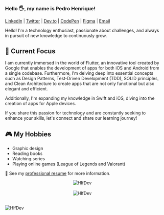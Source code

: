 ### Hello 🖐️, my name is Pedro Henrique!

[LinkedIn](https://www.linkedin.com/in/pedro-henrique-66892116a/) | [Twitter](https://twitter.com/HlfDev) | [Dev.to](https://dev.to/hlfdev) | [CodePen](https://codepen.io/HlfDev) | [Figma](https://www.figma.com/@hlfdev) | [Email](mailto:pedrohlf.contato@gmail.com)

Hello! I'm a technology enthusiast, passionate about challenges, and always in pursuit of new knowledge to continuously grow.

## 🚀 Current Focus

I am currently immersed in the world of Flutter, an innovative tool created by Google that enables the development of apps for both iOS and Android from a single codebase. Furthermore, I'm delving deep into essential concepts such as Design Patterns, Test-Driven Development (TDD), SOLID principles, and Clean Architecture to create apps that are not only functional but also elegant and efficient.

Additionally, I'm expanding my knowledge in Swift and iOS, diving into the creation of apps for Apple devices.

If you share this passion for technology and are constantly seeking to enhance your skills, let's connect and share our learning journey!

## 🎮 My Hobbies

- Graphic design
- Reading books
- Watching series
- Playing online games (League of Legends and Valorant)

📝 See my [professional resume](https://www.canva.com/design/DAEdFfj3FPc/x_5ssEFW71ScHdQnEw7sAQ/view?utm_content=DAEdFfj3FPc&utm_campaign=designshare&utm_medium=link&utm_source=sharebutton) for more information.

<div style="display: flex; flex-direction: column; align-items: center;">
  <img src="https://github-readme-stats.vercel.app/api/top-langs/?username=hlfdev&layout=compact&theme=graywhite&title_color=268bd2" alt="HlfDev" />
  <br>
  <img src="https://github-readme-stats.vercel.app/api?username=HlfDev&count_private=true&show_icons=true&theme=graywhite&icon_color=268bd2&title_color=268bd2" alt="HlfDev" />
</div>
<br>
<p align="left"> <img src="https://komarev.com/ghpvc/?username=hlfdev" alt="HlfDev" /> </p>
